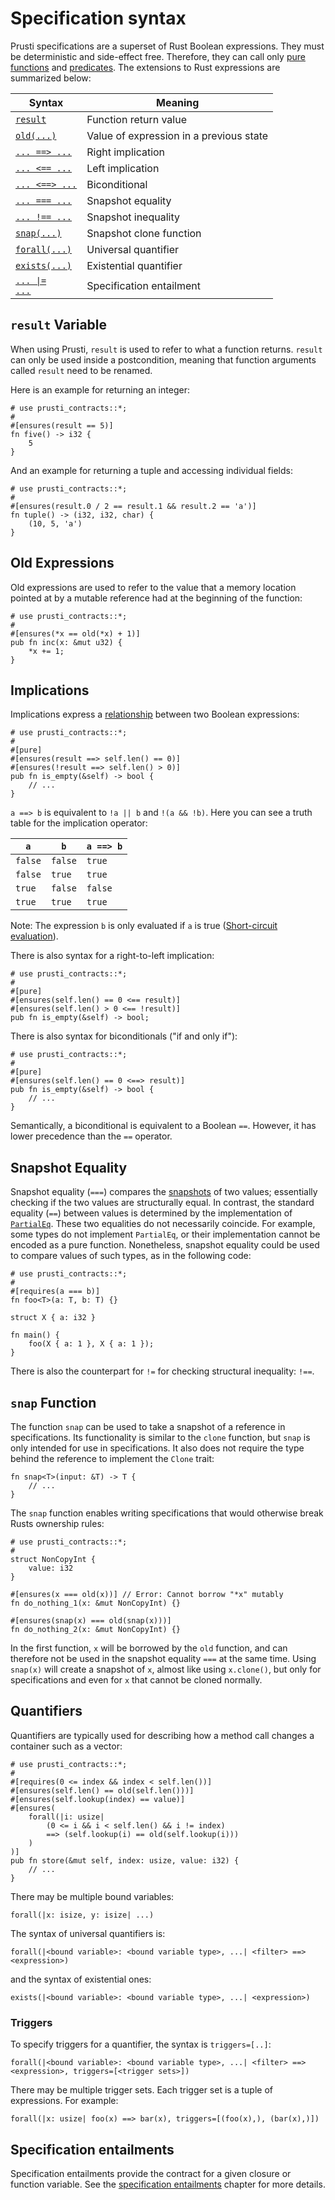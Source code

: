 # Specification syntax

Prusti specifications are a superset of Rust Boolean expressions. They must be deterministic and side-effect free. Therefore, they can call only [pure functions](verify/pure.md) and [predicates](verify/predicate.md). The extensions to Rust expressions are summarized below:

| Syntax | Meaning |
| --- | --- |
| [`result`](#result-variable) | Function return value |
| [`old(...)`](#old-expressions) | Value of expression in a previous state |
| [`... ==> ...`](#implications) | Right implication |
| [`... <== ...`](#implications) | Left implication |
| [`... <==> ...`](#implications) | Biconditional |
| [`... === ...`](#snapshot-equality) | Snapshot equality |
| [`... !== ...`](#snapshot-equality) | Snapshot inequality |
| [`snap(...)`](#snap-function) | Snapshot clone function |
| [`forall(...)`](#quantifiers) | Universal quantifier |
| [`exists(...)`](#quantifiers) | Existential quantifier |
| [<code>... &#x7C;= ...</code>](#specification-entailments) | Specification entailment |


## `result` Variable

When using Prusti, `result` is used to refer to what a function returns.
`result` can only be used inside a postcondition, meaning that function arguments called `result` need to be renamed.

Here is an example for returning an integer:
```rust,noplaypen,ignore
# use prusti_contracts::*;
# 
#[ensures(result == 5)]
fn five() -> i32 {
    5
}
```

And an example for returning a tuple and accessing individual fields:
```rust,noplaypen,ignore
# use prusti_contracts::*;
# 
#[ensures(result.0 / 2 == result.1 && result.2 == 'a')]
fn tuple() -> (i32, i32, char) {
    (10, 5, 'a')
}
```


## Old Expressions

Old expressions are used to refer to the value that a memory location pointed at by a mutable reference had at the beginning of the function:

```rust,noplaypen,ignore
# use prusti_contracts::*;
# 
#[ensures(*x == old(*x) + 1)]
pub fn inc(x: &mut u32) {
    *x += 1;
}
```


## Implications

Implications express a [relationship](https://en.wikipedia.org/wiki/Material_conditional) between two Boolean expressions:

```rust,noplaypen,ignore
# use prusti_contracts::*;
# 
#[pure]
#[ensures(result ==> self.len() == 0)]
#[ensures(!result ==> self.len() > 0)]
pub fn is_empty(&self) -> bool {
    // ...
}
```

`a ==> b` is equivalent to `!a || b` and `!(a && !b)`. Here you can see a truth table for the implication operator:

| `a`   | `b`   | `a ==> b` |
|-------|-------|-----------|
| `false` | `false` | `true`      |
| `false` | `true`  | `true`      |
| `true` | `false` | `false`     |
| `true` | `true`  | `true`      |

Note: The expression `b` is only evaluated if `a` is true ([Short-circuit evaluation](https://en.wikipedia.org/wiki/Short-circuit_evaluation)).

There is also syntax for a right-to-left implication:

```rust,noplaypen,ignore
# use prusti_contracts::*;
# 
#[pure]
#[ensures(self.len() == 0 <== result)]
#[ensures(self.len() > 0 <== !result)]
pub fn is_empty(&self) -> bool;
```

There is also syntax for biconditionals ("if and only if"):

```rust,noplaypen,ignore
# use prusti_contracts::*;
# 
#[pure]
#[ensures(self.len() == 0 <==> result)]
pub fn is_empty(&self) -> bool {
    // ...
}
```

Semantically, a biconditional is equivalent to a Boolean `==`. However, it has lower precedence than the `==` operator.

## Snapshot Equality

Snapshot equality (`===`) compares the
[snapshots](https://viperproject.github.io/prusti-dev/dev-guide/encoding/types-snap.html)
of two values; essentially checking if the two values are structurally equal. In
contrast, the standard equality (`==`) between values is determined by the
implementation of
[`PartialEq`](https://doc.rust-lang.org/std/cmp/trait.PartialEq.html). These two
equalities do not necessarily coincide. For example, some types do not implement
`PartialEq`, or their implementation cannot be encoded as a pure function.
Nonetheless, snapshot equality could be used to compare values of such types, as
in the following code:

```rust,noplaypen,ignore
# use prusti_contracts::*;
# 
#[requires(a === b)]
fn foo<T>(a: T, b: T) {}

struct X { a: i32 }

fn main() {
    foo(X { a: 1 }, X { a: 1 });
}
```

There is also the counterpart for `!=` for checking structural inequality: `!==`.

## `snap` Function
The function `snap` can be used to take a snapshot of a reference in specifications.
Its functionality is similar to the `clone` function, but `snap` is only intended for use in specifications. It also does not require the type behind the reference to implement the `Clone` trait:
```rust,noplaypen,ignore
fn snap<T>(input: &T) -> T {
    // ...
}
```

The `snap` function enables writing specifications that would otherwise break Rusts ownership rules:
```rust,noplaypenm,ignore
# use prusti_contracts::*;
# 
struct NonCopyInt {
    value: i32
}

#[ensures(x === old(x))] // Error: Cannot borrow "*x" mutably
fn do_nothing_1(x: &mut NonCopyInt) {}

#[ensures(snap(x) === old(snap(x)))]
fn do_nothing_2(x: &mut NonCopyInt) {}
```

In the first function, `x` will be borrowed by the `old` function, and can therefore not be used in the snapshot equality `===` at the same time.
Using `snap(x)` will create a snapshot of `x`, almost like using `x.clone()`, but only for specifications and even for `x` that cannot be cloned normally.

## Quantifiers

Quantifiers are typically used for describing how a method call changes a container such as a vector:

```rust,noplaypen,ignore
# use prusti_contracts::*;
# 
#[requires(0 <= index && index < self.len())]
#[ensures(self.len() == old(self.len()))]
#[ensures(self.lookup(index) == value)]
#[ensures(
    forall(|i: usize|
        (0 <= i && i < self.len() && i != index)
        ==> (self.lookup(i) == old(self.lookup(i)))
    )
)]
pub fn store(&mut self, index: usize, value: i32) {
    // ...
}
```

There may be multiple bound variables:

```plain
forall(|x: isize, y: isize| ...)
```

The syntax of universal quantifiers is:

```plain
forall(|<bound variable>: <bound variable type>, ...| <filter> ==> <expression>)
```

and the syntax of existential ones:

```plain
exists(|<bound variable>: <bound variable type>, ...| <expression>)
```

### Triggers

To specify triggers for a quantifier, the syntax is `triggers=[..]`:

```plain
forall(|<bound variable>: <bound variable type>, ...| <filter> ==> <expression>, triggers=[<trigger sets>])
```

There may be multiple trigger sets. Each trigger set is a tuple of expressions. For example:

```plain
forall(|x: usize| foo(x) ==> bar(x), triggers=[(foo(x),), (bar(x),)])
```

## Specification entailments

Specification entailments provide the contract for a given closure or function variable. See the [specification entailments](verify/spec_ent.md) chapter for more details.
